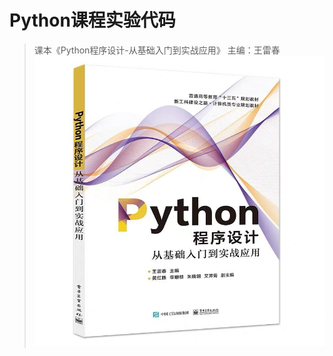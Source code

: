 # Python课程实验代码

> 课本《Python程序设计-从基础入门到实战应用》 主编：王雷春
> ![1](https://github.com/SimonsLiu/python_course_experiment/blob/master/Python_Textbook_pictures.jpg)
> 

